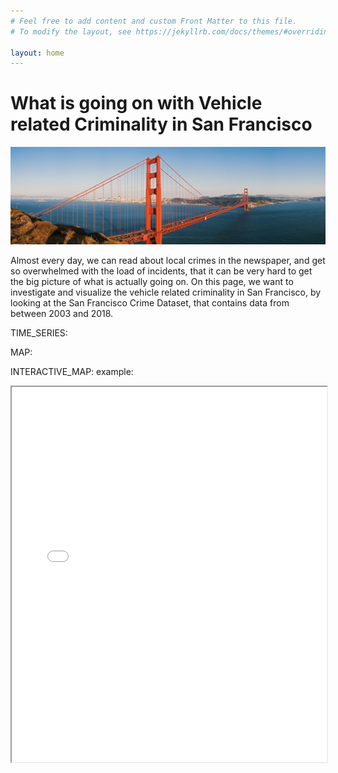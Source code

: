 ```yaml
---
# Feel free to add content and custom Front Matter to this file.
# To modify the layout, see https://jekyllrb.com/docs/themes/#overriding-theme-defaults

layout: home
---
```


<h1>What is going on with Vehicle related Criminality in San Francisco</h1>

![Golden Gate Bridge](assets/golden_gate.jpg)

Almost every day, we can read about local crimes in the newspaper, and get so overwhelmed with the load of incidents, that it can be very hard to get the big picture of what is actually going on. On this page, we want to investigate and visualize the vehicle related criminality in San Francisco, by looking at the San Francisco Crime Dataset, that contains data from between 2003 and 2018.

TIME_SERIES:

MAP:

INTERACTIVE_MAP:
example:
<iframe src="/assets/datavis_output/Heatmap_with_time.html" width="100%" height="600px"></iframe>